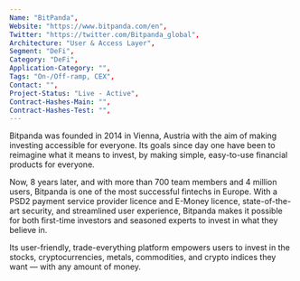 ```yaml
--- 
Name: "BitPanda", 
Website: "https://www.bitpanda.com/en", 
Twitter: "https://twitter.com/Bitpanda_global", 
Architecture: "User & Access Layer",
Segment: "DeFi",
Category: "DeFi",
Application-Category: "",
Tags: "On-/Off-ramp, CEX",
Contact: "",
Project-Status: "Live - Active",
Contract-Hashes-Main: "",
Contract-Hashes-Test: "",
--- 
```

<!--lang:en--> 
Bitpanda was founded in 2014 in Vienna, Austria with the aim of making investing accessible for everyone. Its goals since day one have been to reimagine what it means to invest, by making simple, easy-to-use financial products for everyone.

Now, 8 years later, and with more than 700 team members and 4 million users, Bitpanda is one of the most successful fintechs in Europe. With a PSD2 payment service provider licence and E-Money licence, state-of-the-art security, and streamlined user experience, Bitpanda makes it possible for both first-time investors and seasoned experts to invest in what they believe in.

Its user-friendly, trade-everything platform empowers users to invest in the stocks, cryptocurrencies, metals, commodities, and crypto indices they want — with any amount of money.

<!--lang:es--] 
Bitpanda fue fundada en 2014 en Viena, Austria, con el objetivo de hacer que la inversión sea accesible para todos. Sus objetivos desde el primer día han sido reimaginar lo que significa invertir, proporcionando productos financieros simples y fáciles de usar para todos.

Ahora, 8 años después, y con más de 700 miembros del equipo y 4 millones de usuarios, Bitpanda es una de las fintech más exitosas de Europa. Con una licencia de proveedor de servicios de pago PSD2 y licencia de dinero electrónico, seguridad de última generación y una experiencia de usuario optimizada, Bitpanda hace posible que tanto inversores principiantes como expertos inviertan en lo que creen.

Su plataforma amigable y todo en uno empodera a los usuarios para invertir en las acciones, criptomonedas, metales, commodities e índices cripto que desean — con cualquier cantidad de dinero.

<!--lang:de--] 
Bitpanda wurde 2014 in Wien, Österreich, gegründet mit dem Ziel, das Investieren für jeden zugänglich zu machen. Seit dem ersten Tag waren seine Ziele, die Bedeutung des Investierens neu zu definieren, indem es einfache, leicht zu bedienende Finanzprodukte für alle bereitstellt.

Jetzt, 8 Jahre später, mit mehr als 700 Teammitgliedern und 4 Millionen Nutzern, ist Bitpanda eine der erfolgreichsten Fintech-Firmen in Europa. Mit einer PSD2-Zahlungsdienstleisterlizenz und E-Geld-Lizenz, modernster Sicherheit und einer optimierten Benutzererfahrung ermöglicht Bitpanda sowohl Erstinvestoren als auch erfahrenen Experten, in das zu investieren, an das sie glauben.

Seine benutzerfreundliche, alles-handelbare Plattform ermächtigt die Nutzer, in die Aktien, Kryptowährungen, Metalle, Rohstoffe und Krypto-Indizes zu investieren, die sie wollen — mit beliebigem Geldbetrag.

<!--lang:fr--] 
Bitpanda a été fondée en 2014 à Vienne, en Autriche, dans le but de rendre l'investissement accessible à tous. Ses objectifs dès le premier jour ont été de repenser ce que signifie investir, en proposant des produits financiers simples et faciles à utiliser pour tous.

Maintenant, 8 ans plus tard, avec plus de 700 membres d'équipe et 4 millions d'utilisateurs, Bitpanda est l'une des fintechs les plus réussies d'Europe. Avec une licence de prestataire de services de paiement PSD2 et une licence de monnaie électronique, une sécurité de pointe et une expérience utilisateur rationalisée, Bitpanda permet à la fois aux investisseurs novices et aux experts chevronnés d'investir dans ce en quoi ils croient.

Sa plateforme conviviale et tout-en-un permet aux utilisateurs d'investir dans les actions, les cryptomonnaies, les métaux, les matières premières et les indices crypto qu'ils désirent — avec n'importe quel montant d'argent.

<!--lang:pl--] 
Bitpanda została założona w 2014 roku w Wiedniu w Austrii, z celem uczynienia inwestycji dostępnymi dla wszystkich. Jej cele od pierwszego dnia to redefiniowanie tego, co oznacza inwestowanie, poprzez tworzenie prostych, łatwych w użyciu produktów finansowych dla każdego.

Teraz, 8 lat później, mając ponad 700 członków zespołu i 4 miliony użytkowników, Bitpanda jest jedną z najbardziej udanych fintechów w Europie. Z licencją dostawcy usług płatniczych PSD2 i licencją na pieniądz elektroniczny, nowoczesnym bezpieczeństwem oraz zoptymalizowanym doświadczeniem użytkownika, Bitpanda umożliwia zarówno początkującym inwestorom, jak i doświadczonym ekspertom inwestowanie w to, w co wierzą.

Jej przyjazna dla użytkownika platforma do handlu wszystkim umożliwia inwestowanie w akcje, kryptowaluty, metale, towary i indeksy krypto, które chcą — z dowolną kwotą pieniędzy.

<!--lang:uk--] 
Bitpanda була заснована у 2014 році у Відні, Австрія, з метою зробити інвестування доступним для всіх. Її цілі з першого дня полягали в тому, щоб переосмислити, що означає інвестувати, створюючи прості, легкі у використанні фінансові продукти для всіх.

Тепер, через 8 років, маючи більше ніж 700 членів команди та 4 мільйони користувачів, Bitpanda є однією з найуспішніших фінтех-компаній у Європі. З ліцензією постачальника платіжних послуг PSD2 і ліцензією на електронні гроші, передовою безпекою та оптимізованим користувацьким досвідом, Bitpanda дає можливість як новачкам, так і досвідченим експертам інвестувати в те, у що вони вірять.

Її дружня до користувача платформа для торгівлі всім наділяє користувачів можливістю інвестувати в акції, криптовалюти, метали, товари і криптоіндекси, які вони хочуть — з будь-якою сумою грошей.
[!--lang:*--> 
